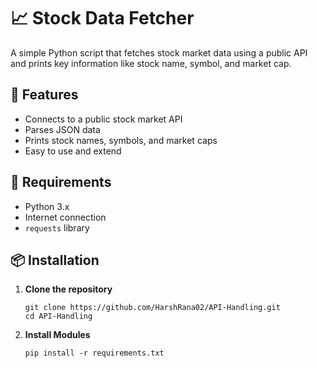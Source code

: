 # 📈 Stock Data Fetcher

A simple Python script that fetches stock market data using a public API and prints key information like stock name, symbol, and market cap.

## 🚀 Features

- Connects to a public stock market API
- Parses JSON data
- Prints stock names, symbols, and market caps
- Easy to use and extend

## 🧰 Requirements

- Python 3.x
- Internet connection
- `requests` library

## 📦 Installation

1. **Clone the repository**
   ```git bash
   git clone https://github.com/HarshRana02/API-Handling.git
   cd API-Handling

2. **Install Modules**
   ```git bash
   pip install -r requirements.txt